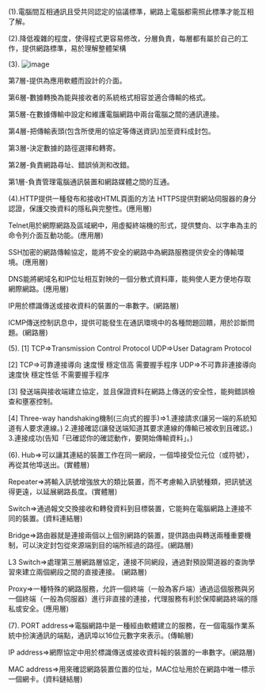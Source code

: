 (1).電腦間互相通訊且受共同認定的協議標準，網路上電腦都需照此標準才能互相了解。

(2).降低複雜的程度，使得程式更容易修改，分層負責，每層都有屬於自己的工作，提供網路標準，易於理解整體架構


(3).
![image](https://user-images.githubusercontent.com/43432054/140008306-7cc52437-de9a-41f1-b9c9-1d208af09394.png)

  第7層-提供為應用軟體而設計的介面。
  
  第6層-數據轉換為能與接收者的系統格式相容並適合傳輸的格式。	
  
  第5層-在數據傳輸中設定和維護電腦網路中兩台電腦之間的通訊連接。
  
  第4層-把傳輸表頭(包含所使用的協定等傳送資訊)加至資料成封包。
  
  第3層-決定數據的路徑選擇和轉寄。
  
  第2層-負責網路尋址、錯誤偵測和改錯。
  
  第1層-負責管理電腦通訊裝置和網路媒體之間的互通。
  
  
  
(4).HTTP提供一種發布和接收HTML頁面的方法 HTTPS提供對網站伺服器的身分認證，保護交換資料的隱私與完整性。(應用層)

  Telnet用於網際網路及區域網中，用虛擬終端機的形式，提供雙向、以字串為主的命令列介面互動功能。(應用層)

  SSH加密的網路傳輸協定，能將不安全的網路中為網路服務提供安全的傳輸環境。(應用層)
  
  DNS能將網域名和IP位址相互對映的一個分散式資料庫，能夠使人更方便地存取網際網路。(應用層)
  
  IP用於標識傳送或接收資料的裝置的一串數字。(網路層)
  
  ICMP傳送控制訊息中，提供可能發生在通訊環境中的各種問題回饋，用於診斷問題。(網路層)

(5).
[1]
TCP=>Transmission Control Protocol
UDP=>User Datagram Protocol

[2]
TCP=>可靠連接導向 速度慢 穩定信高 需要握手程序 
UDP=>不可靠非連接導向 速度快 穩定性低 不需要握手程序

[3]
發送端與接收端建立協定，並且保證資料在網路上傳送的安全性，能夠錯誤檢查和壅塞控制。 

[4]
Three-way handshaking機制(三向式的握手)=>1.連接請求(讓另一端的系統知道有人要求連線。) 2.連接確認(讓發送端知道其要求連線的傳輸已被收到且確認。) 3.連接成功(告知「已確認你的確認動作，要開始傳輸資料」。)

(6).
Hub=>可以讓其連結的裝置工作在同一網段，一個埠接受位元位（或符號），再從其他埠送出。(實體層)

Repeater=>將輸入訊號增強放大的類比裝置，而不考慮輸入訊號種類，把訊號送得更遠，以延展網路長度。(實體層)

Switch=>通過報文交換接收和轉發資料到目標裝置，它能夠在電腦網路上連接不同的裝置。(資料連結層)

Bridge=>路由器就是連接兩個以上個別網路的裝置，提供路由與轉送兩種重要機制，可以決定封包從來源端到目的端所經過的路徑。(網路層)

L3 Switch=>處理第三層網路層協定，連接不同網段，通過對預設閘道器的查詢學習來建立兩個網段之間的直接連接。 (網路層)

Proxy=>一種特殊的網路服務，允許一個終端（一般為客戶端）通過這個服務與另一個終端（一般為伺服器）進行非直接的連接，代理服務有利於保障網路終端的隱私或安全。(應用層)

(7).
PORT address=>電腦網路中是一種經由軟體建立的服務，在一個電腦作業系統中扮演通訊的端點，通訊埠以16位元數字來表示。(傳輸層)

IP address=>網際協定中用於標識傳送或接收資料報的裝置的一串數字。(網路層)

MAC address=>用來確認網路裝置位置的位址，MAC位址用於在網路中唯一標示一個網卡。(資料鏈結層)
